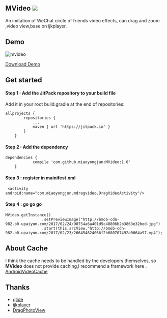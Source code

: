 ## MVideo     [![](https://jitpack.io/v/miaoyongjun/MVideo.svg)](https://jitpack.io/#miaoyongjun/MVideo)



An imitation of WeChat circle of friends video effects,  can drag and zoom ,video view,base on ijkplayer.


## Demo


![mvideo](https://github.com/miaoyongjun/MVideo/blob/master/1.gif?raw=true)

[Download Demo](https://github.com/miaoyongjun/MVideo/releases/download/1.0/app-release.apk)

## Get started


#### **Step 1**  :  Add the JitPack repository to your build file
Add it in your root build.gradle at the end of repositories:

```
allprojects {
		repositories {
			...
			maven { url 'https://jitpack.io' }
		}
	}
```

####  **Step 2**  :  Add the dependency

```
dependencies {
	        compile 'com.github.miaoyongjun:MVideo:1.0'
	}
```

#### **Step 3**   :  register in mainifest.xml

```
 <activity android:name="com.miaoyongjun.mdragvideo.DragVideoActivity"/>
```

#### **Step 4**  :  go go go

```
MVideo.getInstance()
                .setPreviewImage("http://bmob-cdn-982.b0.upaiyun.com/2017/02/24/98754a6a401d5c48806b2b3863e32bed.jpg")
                .start(this,srcView,"http://bmob-cdn-982.b0.upaiyun.com/2017/02/23/266454624066f2b680707492a0664a97.mp4");
```

## About Cache


I think the cache needs to be handled by the developers themselves, so **MVideo** does not provide caching,I recommend a framework here . [AndroidVideoCache](https://github.com/danikula/AndroidVideoCache)

## Thanks


- [glide](https://github.com/bumptech/glide)
- [ijkplayer](https://github.com/Bilibili/ijkplayer)
- [DragPhotoView](https://github.com/githubwing/DragPhotoView)
